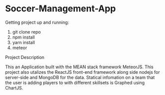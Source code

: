 # Soccer-Management-App

Getting project up and running:

1. git clone repo
2. npm install
3. yarn install
4. meteor


Project Description

  This an Application built with the MEAN stack framework MeteorJS. This project also utalizes the ReactJS front-end framework along side nodejs for server-side and MongoDB for the data. Statical infomation on a team that the user is adding players to with different skillsets is Graphed using ChartJS.
  
  
 
